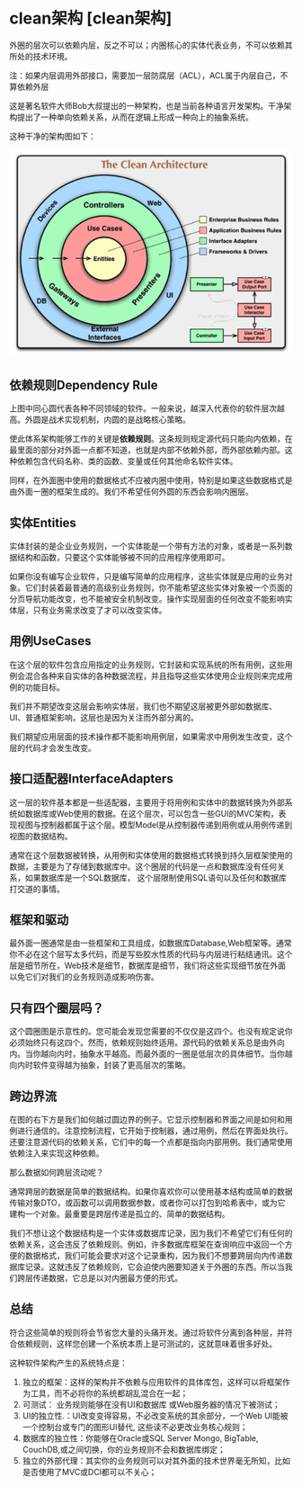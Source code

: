
# clean架构 [clean架构]

外圈的层次可以依赖内层，反之不可以；内圈核心的实体代表业务，不可以依赖其所处的技术环境。

注：如果内层调用外部接口，需要加一层防腐层（ACL），ACL属于内层自己，不算依赖外层

这是著名软件大师Bob大叔提出的一种架构，也是当前各种语言开发架构。干净架构提出了一种单向依赖关系，从而在逻辑上形成一种向上的抽象系统。

这种干净的架构图如下：

​![](assets/116014-20180208175741795-1865290838.png)

## 依赖规则Dependency Rule

上图中同心圆代表各种不同领域的软件。一般来说，越深入代表你的软件层次越高。外圆是战术实现机制，内圆的是战略核心策略。

使此体系架构能够工作的关键是**依赖规则**。这条规则规定源代码只能向内依赖，在最里面的部分对外面一点都不知道，也就是内部不依赖外部，而外部依赖内部。这种依赖包含代码名称、类的函数、变量或任何其他命名软件实体。

同样，在外面圈中使用的数据格式不应被内圈中使用，特别是如果这些数据格式是由外面一圈的框架生成的。我们不希望任何外圆的东西会影响内圈层。

## 实体Entities

实体封装的是企业业务规则，一个实体能是一个带有方法的对象，或者是一系列数据结构和函数，只要这个实体能够被不同的应用程序使用即可。

如果你没有编写企业软件，只是编写简单的应用程序，这些实体就是应用的业务对象。它们封装着最普通的高级别业务规则，你不能希望这些实体对象被一个页面的分页导航功能改变，也不能被安全机制改变。操作实现层面的任何改变不能影响实体层，只有业务需求改变了才可以改变实体。

## 用例UseCases

在这个层的软件包含应用指定的业务规则，它封装和实现系统的所有用例，这些用例会混合各种来自实体的各种数据流程，并且指导这些实体使用企业规则来完成用例的功能目标。

我们并不期望改变这层会影响实体层，我们也不期望这层被更外部如数据库、UI、普通框架影响，这层也是因为关注而外部分离的。

我们期望应用层面的技术操作都不能影响用例层，如果需求中用例发生改变，这个层的代码才会发生改变。

## 接口适配器InterfaceAdapters

这一层的软件基本都是一些适配器，主要用于将用例和实体中的数据转换为外部系统如数据库或Web使用的数据。在这个层次，可以包含一些GUI的MVC架构，表现视图与控制器都属于这个层。模型Model是从控制器传递到用例或从用例传递到视图的数据结构。

通常在这个层数据被转换，从用例和实体使用的数据格式转换到持久层框架使用的数据，主要是为了存储到数据库中。这个圈层的代码是一点和数据库没有任何关系，如果数据库是一个SQL数据库， 这个层限制使用SQL语句以及任何和数据库打交道的事情。

## 框架和驱动

最外面一圈通常是由一些框架和工具组成，如数据库Database,Web框架等。通常你不必在这个层写太多代码，而是写些胶水性质的代码与内层进行粘结通讯。这个层是细节所在，Web技术是细节，数据库是细节，我们将这些实现细节放在外面以免它们对我们的业务规则造成影响伤害。

## 只有四个圈层吗？

这个圆圈图是示意性的。您可能会发现您需要的不仅仅是这四个。也没有规定说你必须始终只有这四个。然而，依赖规则始终适用。源代码的依赖关系总是由外向内。当你越向内时，抽象水平越高。而最外面的一圈是低层次的具体细节。当你越向内时软件变得越为抽象，封装了更高层次的策略。

## 跨边界流

在图的右下方是我们如何越过圆边界的例子。它显示控制器和界面之间是如何和用例进行通信的。注意控制流程，它开始于控制器，通过用例，然后在界面处执行。还要注意源代码的依赖关系，它们中的每一个点都是指向内部用例。我们通常使用依赖注入来实现这种依赖。

那么数据如何跨层流动呢？

通常跨层的数据是简单的数据结构。如果你喜欢你可以使用基本结构或简单的数据传输对象DTO，或函数可以调用数据参数，或者你可以打包到哈希表中，或为它建构一个对象。最重要是跨层传递是孤立的、简单的数据结构。

我们不想让这个数据结构是一个实体或数据库记录，因为我们不希望它们有任何的依赖关系，这会违反了依赖规则。例如，许多数据库框架在查询响应中返回一个方便的数据格式，我们可能会要求对这个记录重构，因为我们不想要跨层向内传递数据库记录。这就违反了依赖规则，它会迫使内圈要知道关于外圈的东西。所以当我们跨层传递数据，它总是以对内圈最方便的形式。

## 总结

符合这些简单的规则将会节省您大量的头痛开发。通过将软件分离到各种层，并符合依赖规则，这样您创建一个系统本质上是可测试的，这就意味着很多好处。

这种软件架构产生的系统特点是：

1.  独立的框架：这样的架构并不依赖与应用软件的具体库包，这样可以将框架作为工具，而不必将你的系统都胡乱混合在一起；
2.  可测试： 业务规则能够在没有UI和数据库 或Web服务器的情况下被测试；
3.  UI的独立性.：UI改变变得容易，不必改变系统的其余部分，一个Web UI能被一个控制台或专门的图形UI替代, 这些读不必更改业务核心规则；
4.  数据库的独立性：你能够在Oracle或SQL Server Mongo, BigTable, CouchDB,或之间切换，你的业务规则不会和数据库绑定；
5.  独立的外部代理：其实你的业务规则可以对其外面的技术世界毫无所知，比如是否使用了MVC或DCI都可以不关心；
